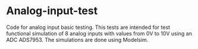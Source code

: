 # Analog-input-test
Code for analog input basic testing.
This tests are intended for test functional simulation of 8 analog inputs with values from 0V to 10V using an ADC ADS7953. 
The simulations are done using Modelsim.
